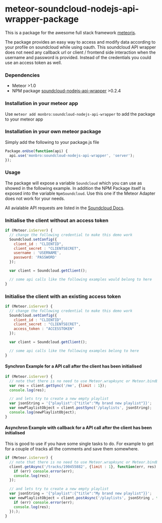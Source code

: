 meteor-soundcloud-nodejs-api-wrapper-package
============================================

This is a package for the awesome full stack framework [meteorjs](https://www.meteor.com/).

The package provides an easy way to access and modify data according to your profile on soundcloud while using oauth. This soundcloud API wrapper does not need any callback url or client / frontend side interaction when the username and password is provided. Instead of the credentials you could use an access token as well.

### Dependencies

* Meteor >1.0
* NPM package [soundcloud-nodejs-api-wrapper](https://www.npmjs.com/package/soundcloud-nodejs-api-wrapper) >0.2.4

### Installation in your meteor app

Use `meteor add monbro:soundcloud-nodejs-api-wrapper` to add the package to your meteor app

### Installation in your own meteor package

Simply add the following to your package.js file

``` js
Package.onUse(function(api) {
  api.use('monbro:soundcloud-nodejs-api-wrapper', 'server');
});

```

### Usage

The package will expose a variable `Soundcloud` which you can use as showed in the following example. In addition the NPM Package itself is exposed into the variable `NpmSoundcloud`. Use this one if the Meteor Adapter does not work for your needs.

All avialable API requests are listed in the [Soundcloud Docs](https://developers.soundcloud.com/docs/api/reference#connect).

### Initialise the client without an access token

``` js
if (Meteor.isServer) {
  // change the following credential to make this demo work
  Soundcloud.setConfig({
    client_id : "CLIENTID",
    client_secret : "CLIENTSECRET",
    username : 'USERNAME',
    password: 'PASSWORD'
  });

  var client = Soundcloud.getClient();

  // some api calls like the following examples would belong to here
}
```

### Initialise the client with an existing access token

``` js
if (Meteor.isServer) {
  // change the following credential to make this demo work
  Soundcloud.setConfig({
    client_id : "CLIENTID",
    client_secret : "CLIENTSECRET",
    access_token : "ACCESSTOKEN"
  });

  var client = Soundcloud.getClient();

  // some api calls like the following examples belong to here
}
```

#### Synchron Example for a API call after the client has been initialised
``` js
if (Meteor.isServer) {
  // note that there is no need to use Meteor.wrapAsync or Meteor.bindEnvironment, this is done for you when using this function
  var res = client.getSync('/me', {limit : 1});
  console.log(res);

  // and lets try to create a new empty playlist
  var jsonString = '{"playlist":{"title":"My brand new playlist"}}';
  var newPlaylistObject = client.postSync('/playlists', jsonString);
  console.log(newPlaylistObject);
}
```

#### Asynchron Example with callback for a API call after the client has been initialised
This is good to use if you have some single tasks to do. For example to get for a couple of tracks all the comments and save them somewhere.
``` js
if (Meteor.isServer) {
  // note that there is no need to use Meteor.wrapAsync or Meteor.bindEnvironment, this is done for you when using this function
  client.getAsync('/tracks/190455882', {limit : 1}, function(err, res) {
    if (err) console.error(err);
    console.log(res);
  });

  // and lets try to create a new empty playlist
  var jsonString = '{"playlist":{"title":"My brand new playlist"}}';
  var newPlaylistObject = client.postAsync('/playlists', jsonString , function(err, res) {
    if (err) console.error(err);
    console.log(res);
  }););
}
```